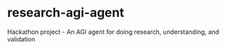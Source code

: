 # research-agi-agent
Hackathon project - An AGI agent for doing research, understanding, and validation
